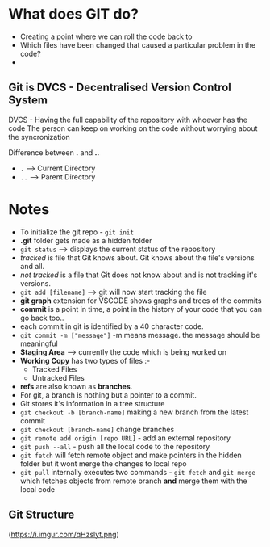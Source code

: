 # What does GIT do?
+ Creating a point where we can roll the code back to
+ Which files have been changed that caused a particular problem in the code?
+ 
## Git is DVCS - **Decentralised Version Control System**

DVCS - Having the full capability of the repository with whoever has the code
The person can keep on working on the code without worrying about the syncronization

Difference between **.** and **..**
+ `.` --> Current Directory
+ `..` --> Parent Directory

# Notes
+ To initialize the git repo - `git init`
+ **.git** folder gets made as a hidden folder
+ `git status` --> displays the current status of the repository
+ _tracked_ is file that Git knows about. Git knows about the file's versions and all.
+ _not tracked_ is a file that Git does not know about and is not tracking it's versions.
+ `git add [filename]` --> git will now start tracking the file
+ __git graph__ extension for VSCODE shows graphs and trees of the commits
+ __commit__ is a point in time, a point in the history of your code that you can go back too..
+ each commit in git is identified by a 40 character code.
+ `git commit -m ["message"]` -m means message. the message should be meaningful
+ __Staging Area__ --> currently the code which is being worked on 
+ __Working Copy__ has two types of files :- 
    - Tracked Files
    - Untracked Files
+ __refs__ are also known as __branches__.
+ For git, a branch is nothing but a pointer to a commit.
+ Git stores it's information in a tree structure
+ `git checkout -b [branch-name]` making a new branch from the latest commit
+ `git checkout [branch-name]` change branches
+ `git remote add origin [repo URL]` - add an external repository
+ `git push --all` - push all the local code to the repository
+ `git fetch` will fetch remote object and make pointers in the hidden folder but it wont merge the changes to local repo
+ `git pull` internally executes two commands - `git fetch` and `git merge` which fetches objects from remote branch __and__ merge them with the local code

## Git Structure 
(https://i.imgur.com/qHzslyt.png)

